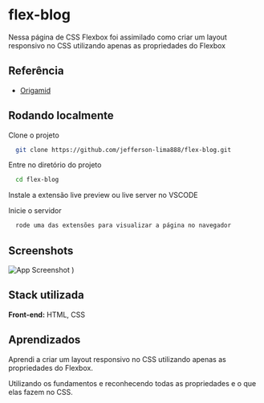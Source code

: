 
# flex-blog

Nessa página de CSS Flexbox foi assimilado como criar um layout responsivo no CSS utilizando apenas as propriedades do Flexbox

## Referência

 - [Origamid](https://www.origamid.com/curso/css-flexbox/)


## Rodando localmente

Clone o projeto

```bash
  git clone https://github.com/jefferson-lima888/flex-blog.git
```

Entre no diretório do projeto

```bash
  cd flex-blog
```

Instale a extensão live preview ou live server no VSCODE

Inicie o servidor

```bash
  rode uma das extensões para visualizar a página no navegador
```


## Screenshots

![App Screenshot](![flexblog](https://github.com/jefferson-lima888/flex-blog/assets/67652679/e9a6de26-b875-4f9e-8f84-0fc1324adece)
)
)


## Stack utilizada

**Front-end:** HTML, CSS



## Aprendizados

Aprendi a criar um layout responsivo no CSS utilizando apenas as propriedades do Flexbox.

Utilizando os fundamentos e reconhecendo todas as propriedades e o que elas fazem no CSS. 

